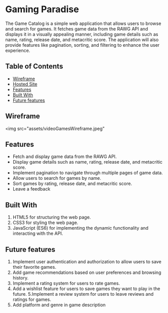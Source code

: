 # Gaming Paradise

The Game Catalog is a simple web application that allows users to browse and search for games. It fetches game data from the RAWG API and displays it in a visually appealing manner, including game details such as name, rating, release date, and metacritic score. The application will also provide features like pagination, sorting, and filtering to enhance the user experience.

## Table of Contents

- [Wireframe](#wireframe)
- [Hosted Site](#hosted-site)
- [Features](#features)
- [Built With](#built-with)
- [Future features](#future-features)

## Wireframe 

<img src="assets/videoGamesWireframe.jpeg"

## Features

- Fetch and display game data from the RAWG API.
- Display game details such as name, rating, release date, and metacritic score.
- Implement pagination to navigate through multiple pages of game data.
- Allow users to search for games by name.
- Sort games by rating, release date, and metacritic score.
- Leave a feedback

## Built With

1. HTML5 for structuring the web page.
2. CSS3 for styling the web page.
3. JavaScript (ES6) for implementing the dynamic functionality and interacting with the API.

## Future features
1. Implement user authentication and authorization to allow users to save their favorite games.
2. Add game recommendations based on user preferences and browsing history.
3. Implement a rating system for users to rate games.
4. Add a wishlist feature for users to save games they want to play in the future.
5.Implement a review system for users to leave reviews and ratings for games.
6. Add platform and genre in game description


